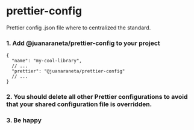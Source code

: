 # prettier-config

Prettier config .json file where to centralized the standard.

### 1. Add @juanaraneta/prettier-config to your project

```
{
  "name": "my-cool-library",
  // ...
  "prettier": "@juanaraneta/prettier-config"
  // ...
}
```

### 2. You should delete all other Prettier configurations to avoid that your shared configuration file is overridden.

### 3. Be happy
